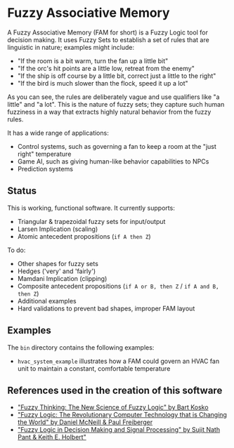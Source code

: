 # Fuzzy Associative Memory

A Fuzzy Associative Memory (FAM for short) is a Fuzzy Logic tool for decision
making. It uses Fuzzy Sets to establish a set of rules that are linguistic in nature; examples might include:

* "If the room is a bit warm, turn the fan up a little bit"
* "If the orc's hit points are a little low, retreat from the enemy"
* "If the ship is off course by a little bit, correct just a little to the right"
* "If the bird is much slower than the flock, speed it up a lot"

As you can see, the rules are deliberately vague and use qualifiers like "a little" and "a lot". This is the nature of fuzzy sets; they capture such human fuzziness in a way that extracts highly natural behavior from the fuzzy rules.

It has a wide range of applications:

* Control systems, such as governing a fan to keep a room at the "just right" temperature
* Game AI, such as giving human-like behavior capabilities to NPCs
* Prediction systems

## Status

This is working, functional software. It currently supports:
* Triangular & trapezoidal fuzzy sets for input/output
* Larsen Implication (scaling)
* Atomic antecedent propositions (`if A then Z`)

To do:
* Other shapes for fuzzy sets
* Hedges ('very' and 'fairly')
* Mamdani Implication (clipping)
* Composite antecedent propositions (`if A or B, then Z` / `if A and B, then Z`)
* Additional examples
* Hard validations to prevent bad shapes, improper FAM layout

## Examples

The `bin` directory contains the following examples:
* `hvac_system_example` illustrates how a FAM could govern an HVAC fan unit to maintain a constant, comfortable temperature

## References used in the creation of this software
* ["Fuzzy Thinking: The New Science of Fuzzy Logic" by Bart Kosko](http://www.amazon.com/Fuzzy-Thinking-New-Science-Logic/dp/0006547133/)
* ["Fuzzy Logic: The Revolutionary Computer Technology that is Changing the World" by Daniel McNeill & Paul Freiberger](http://www.amazon.com/Fuzzy-Logic-Revolutionary-Computer-Technology/dp/0671875353/)
* ["Fuzzy Logic in Decision Making and Signal Processing" by Sujit Nath Pant & Keith E. Holbert"](http://enpub.fulton.asu.edu/powerzone/fuzzylogic/index.htm)


